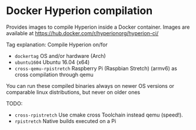 # Docker Hyperion compilation
Provides images to compile Hyperion inside a Docker container.
Images are available at https://hub.docker.com/r/hyperionorg/hyperion-ci/

Tag explanation: Compile Hyperion on/for
 - `dockertag` OS and/or hardware (Arch)
 - `ubuntu1604` Ubuntu 16.04 (x64)
 - `cross-qemu-rpistretch` Raspberry Pi (Raspbian Stretch) (armv6) as cross compilation through qemu

You can run these compiled binaries always on newer OS versions or comparable linux distributions, but never on older ones

TODO:
 - `cross-rpistretch` Use cmake cross Toolchain instead qemu (speed!).
 - `rpistretch` Native builds executed on a Pi
